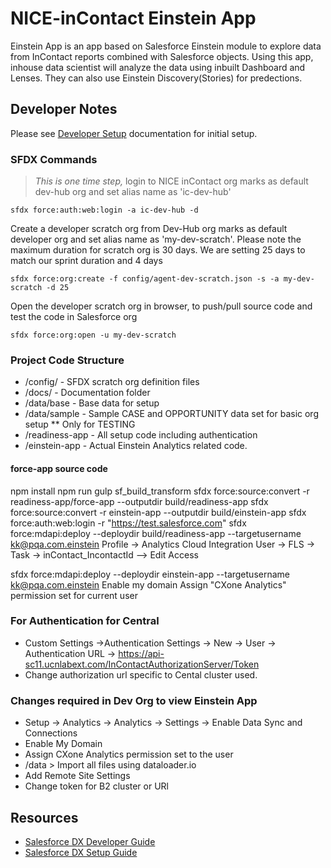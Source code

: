 # NICE-inContact Einstein App
Einstein App is an app based on Salesforce Einstein module to explore data from InContact reports combined with Salesforce objects. Using this app, inhouse data scientist will analyze the data using inbuilt Dashboard and Lenses.
They can also use Einstein Discovery(Stories) for predections.

## Developer Notes
Please see [Developer Setup](/docs/dev-setup.md) documentation for initial setup.

### SFDX Commands
> *This is one time step,* login to NICE inContact org marks as default dev-hub org and set alias name as 'ic-dev-hub'
```
sfdx force:auth:web:login -a ic-dev-hub -d
```

Create a developer scratch org from Dev-Hub org marks as default developer org and set alias name as 'my-dev-scratch'. 
Please note the maximum duration for scratch org is 30 days. We are setting 25 days to match our sprint duration and 4 days
```
sfdx force:org:create -f config/agent-dev-scratch.json -s -a my-dev-scratch -d 25
```

Open the developer scratch org in browser, to push/pull source code and test the code in Salesforce org
```
sfdx force:org:open -u my-dev-scratch
```
### Project Code Structure
* /config/ - SFDX scratch org definition files
* /docs/ - Documentation folder
* /data/base - Base data for setup
* /data/sample - Sample CASE and OPPORTUNITY data set for basic org setup ** Only for TESTING
* /readiness-app - All setup code including authentication
* /einstein-app - Actual Einstein Analytics related code.

#### force-app source code
npm install
npm run gulp sf_build_transform
sfdx force:source:convert -r readiness-app/force-app --outputdir build/readiness-app
sfdx force:source:convert -r einstein-app --outputdir build/einstein-app
sfdx force:auth:web:login -r "https://test.salesforce.com"
sfdx force:mdapi:deploy --deploydir build/readiness-app --targetusername kk@pqa.com.einstein
Profile -> Analytics Cloud Integration User -> FLS -> Task -> inContact_IncontactId --> Edit Access

sfdx force:mdapi:deploy --deploydir einstein-app --targetusername kk@pqa.com.einstein
Enable my domain
Assign "CXone Analytics" permission set for current user

### For Authentication for Central
* Custom Settings ->Authentication Settings -> New -> User -> Authentication URL -> https://api-sc11.ucnlabext.com/InContactAuthorizationServer/Token
* Change authorization url specific to Cental cluster used.

### Changes required in Dev Org to view Einstein App
* Setup -> Analytics -> Analytics -> Settings -> Enable Data Sync and Connections 
* Enable My Domain
* Assign CXone Analytics permission set to the user
* /data > Import all files using dataloader.io
* Add Remote Site Settings
* Change token for B2 cluster or URl

## Resources
- [Salesforce DX Developer Guide](https://developer.salesforce.com/docs/atlas.en-us.sfdx_dev.meta/sfdx_dev/)
- [Salesforce DX Setup Guide](https://developer.salesforce.com/docs/atlas.en-us.sfdx_setup.meta/sfdx_setup/)
